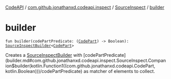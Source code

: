[CodeAPI](../../index.md) / [com.github.jonathanxd.codeapi.inspect](../index.md) / [SourceInspect](index.md) / [builder](.)

# builder

`fun builder(codePartPredicate: (`[`CodePart`](../../com.github.jonathanxd.codeapi/-code-part/index.md)`) -> Boolean): `[`SourceInspectBuilder`](../-source-inspect-builder/index.md)`<`[`CodePart`](../../com.github.jonathanxd.codeapi/-code-part/index.md)`>`

Creates a [SourceInspectBuilder](../-source-inspect-builder/index.md) with [codePartPredicate](builder.md#com.github.jonathanxd.codeapi.inspect.SourceInspect.Companion$builder(kotlin.Function1((com.github.jonathanxd.codeapi.CodePart, kotlin.Boolean)))/codePartPredicate) as matcher of elements
to collect.

